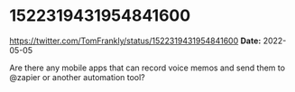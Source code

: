 # 1522319431954841600
https://twitter.com/TomFrankly/status/1522319431954841600
**Date:** 2022-05-05

Are there any mobile apps that can record voice memos and send them to @zapier or another automation tool?
